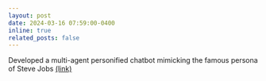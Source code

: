 ```yaml
---
layout: post
date: 2024-03-16 07:59:00-0400
inline: true
related_posts: false
---
```


Developed a multi-agent personified chatbot mimicking the famous persona of Steve Jobs [(link)](https://github.com/arnabk001/steve-jobs-bot)